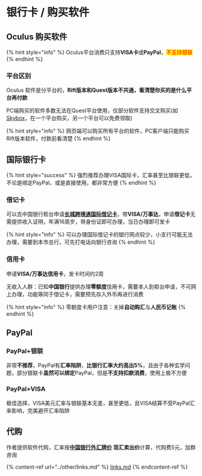 # 银行卡 / 购买软件

## Oculus 购买软件

{% hint style="info" %}
Oculus平台消费只支持**VISA卡**或**PayPal**，<mark style="color:red;">不支持银联</mark>
{% endhint %}

### 平台区别

Oculus 软件是分平台的，**Rift版本和Quest版本不共通，看清楚你买的是什么平台再付款**

PC端购买的软件多数无法在Quest平台使用，仅部分软件支持交叉购买(如[Skybox](https://www.oculus.com/experiences/quest/2063931653705427/)，在一个平台购买，另一个平台可以免费领取)

{% hint style="info" %}
网页端可以购买所有平台的软件，PC客户端只能购买Rift版本软件，付款前看清楚
{% endhint %}

## 国际银行卡

{% hint style="success" %}
强烈推荐办理VISA国际卡，汇率甚至比银联更低，不论是绑定PayPal，或是直接使用，都非常方便
{% endhint %}

### 借记卡

可以去中国银行柜台申请[**长城跨境通国际借记卡**](https://www.boc.cn/bcservice/bc2/201704/t20170426\_9329829.html)，带**VISA/万事达**，申请**借记卡**无需提供收入证明，年满16周岁，带身份证即可办理，当日办理即可发卡

{% hint style="info" %}
可以办理国际借记卡的银行网点较少，小支行可能无法办理，需要到本市总行，可先打电话向银行咨询
{% endhint %}

### 信用卡

申请**VISA/万事达信用卡**，发卡时间约2周

无收入人群：已知**中国银行**提供办理**零额度**信用卡，需要本人到柜台申请，不可网上办理，功能等同于借记卡，需要预先存入外币再进行消费

{% hint style="info" %}
零额度卡用户注意：关掉**自动购汇**与**人民币记账**
{% endhint %}

## PayPal

### PayPal+银联

非常**不推荐**，PayPal有**汇率陷阱**，**比银行汇率大约高出5%**，且由于各种玄学问题，部分银联卡**虽然可以绑定**PayPal，但是**不支持扣款消费**，使用上极不方便

### PayPal+VISA

极佳选择，VISA美元汇率与银联基本无差，甚至更低，且VISA结算不受PayPal汇率影响，完美避开汇率陷阱



## **代购**

作者提供软件代购，汇率按[**中国银行外汇牌价**](https://www.boc.cn/sourcedb/whpj/) **现汇卖出价**计算，代购费5元，加群咨询

{% content-ref url="../other/links.md" %}
[links.md](../other/links.md)
{% endcontent-ref %}
